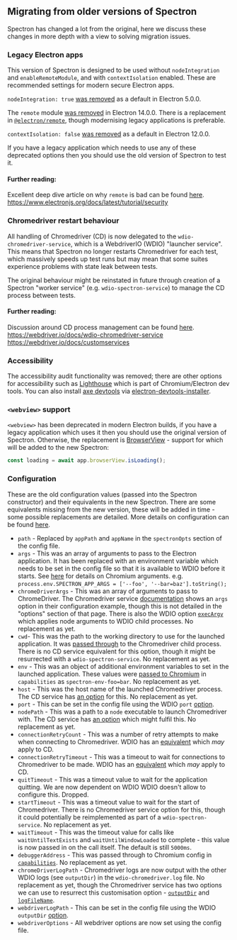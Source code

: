 ## Migrating from older versions of Spectron

Spectron has changed a lot from the original, here we discuss these changes in more depth with a view to solving migration issues.

### Legacy Electron apps

This version of Spectron is designed to be used without `nodeIntegration` and `enableRemoteModule`, and with `contextIsolation` enabled. These are recommended settings for modern secure Electron apps.

`nodeIntegration: true` [was removed](https://www.electronjs.org/docs/latest/breaking-changes#default-changed-nodeintegration-and-webviewtag-default-to-false-contextisolation-defaults-to-true) as a default in Electron 5.0.0.

The `remote` module [was removed](https://www.electronjs.org/docs/latest/breaking-changes#removed-remote-module) in Electron 14.0.0. There is a replacement in [`@electron/remote`](https://github.com/electron/remote), though modernising legacy applications is preferable.

`contextIsolation: false` [was removed](https://www.electronjs.org/docs/latest/breaking-changes#default-changed-contextisolation-defaults-to-true) as a default in Electron 12.0.0.

If you have a legacy application which needs to use any of these deprecated options then you should use the old version of Spectron to test it.

#### Further reading:

Excellent deep dive article on why `remote` is bad can be found [here](https://nornagon.medium.com/electrons-remote-module-considered-harmful-70d69500f31). \
https://www.electronjs.org/docs/latest/tutorial/security

### Chromedriver restart behaviour

All handling of Chromedriver (CD) is now delegated to the `wdio-chromedriver-service`, which is a WebdriverIO (WDIO) "launcher service". This means that Spectron no longer restarts Chromedriver for each test, which massively speeds up test runs but may mean that some suites experience problems with state leak between tests.

The original behaviour might be reinstated in future through creation of a Spectron "worker service" (e.g. `wdio-spectron-service`) to manage the CD process between tests.

#### Further reading:

Discussion around CD process management can be found [here](https://github.com/goosewobbler/spectron/pull/10).\
https://webdriver.io/docs/wdio-chromedriver-service \
https://webdriver.io/docs/customservices

### Accessibility

The accessibility audit functionality was removed; there are other options for accessibility such as [Lighthouse](https://developers.google.com/web/tools/lighthouse) which is part of Chromium/Electron dev tools.
You can also install [axe devtools](https://chrome.google.com/webstore/detail/axe-devtools-web-accessib/lhdoppojpmngadmnindnejefpokejbdd) via [electron-devtools-installer](https://www.npmjs.com/package/electron-devtools-installer).

### `<webview>` support

`<webview>` has been deprecated in modern Electron builds, if you have a legacy application which uses it then you should use the original version of Spectron. Otherwise, the replacement is [BrowserView](https://www.electronjs.org/docs/latest/api/browser-view) - support for which will be added to the new Spectron:

```ts
const loading = await app.browserView.isLoading();
```

### Configuration

These are the old configuration values (passed into the Spectron constructor) and their equivalents in the new Spectron. There are some equivalents missing from the new version, these will be added in time - some possible replacements are detailed. More details on configuration can be found [here](configuration.md).

- `path` - Replaced by `appPath` and `appName` in the `spectronOpts` section of the config file.
- `args` - This was an array of arguments to pass to the Electron application. It has been replaced with an environment variable which needs to be set in the config file so that it is available to WDIO before it starts. See [here](https://sites.google.com/a/chromium.org/chromedriver/capabilities) for details on Chromium arguments.
  e.g. `process.env.SPECTRON_APP_ARGS = ['--foo', '--bar=baz'].toString();`
- `chromeDriverArgs` - This was an array of arguments to pass to ChromeDriver. The Chromedriver service [documentation](https://webdriver.io/docs/wdio-chromedriver-service/#configuration) shows an `args` option in their configuration example, though this is not detailed in the "options" section of that page. There is also the WDIO option [`execArgv`](https://webdriver.io/docs/options/#execargv) which applies node arguments to WDIO child processes. No replacement as yet.
- `cwd`- This was the path to the working directory to use for the launched application. It was [passed through](https://github.com/electron-userland/spectron/blob/798cf1401cb7ec0596558ebdc8b4c0e8427a25f7/lib/chrome-driver.js#L41) to the Chromedriver child process. There is no CD service equivalent for this option, though it might be resurrected with a `wdio-spectron-service`. No replacement as yet.
- `env` - This was an object of additional environment variables to set in the launched application. These values were [passed to Chromium](https://github.com/electron-userland/spectron/blob/798cf1401cb7ec0596558ebdc8b4c0e8427a25f7/lib/application.js#L178) in `capabilities` as `spectron-env-foo=bar`. No replacement as yet.
- `host` - This was the host name of the launched Chromedriver process. The CD service has [an option](https://webdriver.io/docs/wdio-chromedriver-service/#hostname) for this. No replacement as yet.
- `port` - This can be set in the config file using the WDIO `port` [option](https://webdriver.io/docs/options/#port).
- `nodePath` - This was a path to a `node` executable to launch Chromedriver with. The CD service has [an option](https://webdriver.io/docs/wdio-chromedriver-service/#chromedrivercustompath) which might fulfil this. No replacement as yet.
- `connectionRetryCount` - This was a number of retry attempts to make when connecting to Chromedriver. WDIO has an [equivalent](https://webdriver.io/docs/options/#connectionretrycount) which _may_ apply to CD.
- `connectionRetryTimeout` - This was a timeout to wait for connections to Chromedriver to be made. WDIO has an [equivalent](https://webdriver.io/docs/options/#connectionretrytimeout) which _may_ apply to CD.
- `quitTimeout` - This was a timeout value to wait for the application quitting. We are now dependent on WDIO WDIO doesn't allow to configure this. Dropped.
- `startTimeout` - This was a timeout value to wait for the start of Chromedriver. There is no Chromedriver service option for this, though it could potentially be reimplemented as part of a `wdio-spectron-service`. No replacement as yet.
- `waitTimeout` - This was the timeout value for calls like `waitUntilTextExists` and `waitUntilWindowLoaded` to complete - this value is now passed in on the call itself. The default is still `5000ms`.
- `debuggerAddress` - This was passed through to Chromium config in [`capabilities`](https://github.com/electron-userland/spectron/blob/798cf1401cb7ec0596558ebdc8b4c0e8427a25f7/lib/application.js#L207). No replacement as yet.
- `chromeDriverLogPath` - Chromedriver logs are now output with the other WDIO logs (see `outputDir`) in the `wdio-chromedriver.log` file. No replacement as yet, though the Chromedriver service has two options we can use to resurrect this customisation option - [`outputDir`](https://webdriver.io/docs/wdio-chromedriver-service/#outputdir) and [`logFileName`](https://webdriver.io/docs/wdio-chromedriver-service/#logfilename).
- `webdriverLogPath` - This can be set in the config file using the WDIO `outputDir` [option](https://webdriver.io/docs/options/#outputdir).
- `webdriverOptions` - All webdriver options are now set using the config file.
